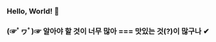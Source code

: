 ### Hello, World! 👋 
### (☞ﾟヮﾟ)☞  알아야 할 것이 너무 많아 === 맛있는 것(?)이 많구나 ✔

<!--
**jsp-KW/jsp-KW** is a ✨ _special_ ✨ repository because its `README.md` (this file) appears on your GitHub profile.

Here are some ideas to get you started:

- 🔭 I’m currently working on ...
- 🌱 I’m currently learning ...
- 👯 I’m looking to collaborate on ...
- 🤔 I’m looking for help with ...
- 💬 Ask me about ...
- 📫 How to reach me: ...
- 😄 Pronouns: ...
- ⚡ Fun fact: ...
-->
